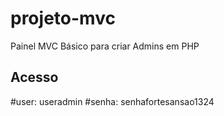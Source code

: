 # projeto-mvc
Painel MVC Básico para criar Admins em PHP

## Acesso 
#user: useradmin
#senha: senhafortesansao1324
